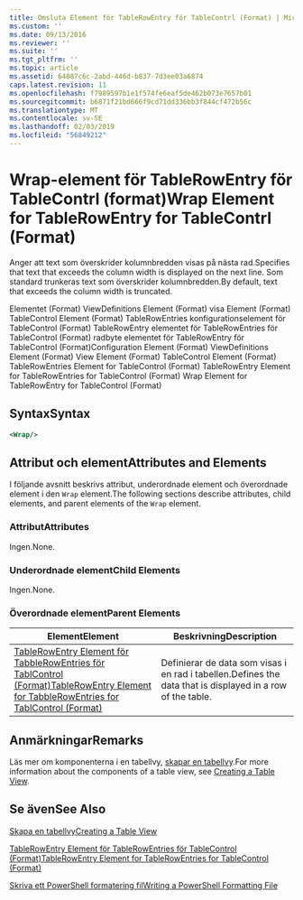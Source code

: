 ```yaml
---
title: Omsluta Element för TableRowEntry för TableContrl (Format) | Microsoft Docs
ms.custom: ''
ms.date: 09/13/2016
ms.reviewer: ''
ms.suite: ''
ms.tgt_pltfrm: ''
ms.topic: article
ms.assetid: 64087c6c-2abd-446d-b837-7d3ee03a6874
caps.latest.revision: 11
ms.openlocfilehash: f7989597b1e1f574fe6eaf5de462b073e7657b01
ms.sourcegitcommit: b6871f21bd666f9cd71dd336bb3f844cf472b56c
ms.translationtype: MT
ms.contentlocale: sv-SE
ms.lasthandoff: 02/03/2019
ms.locfileid: "56849212"
---
```

# <a name="wrap-element-for-tablerowentry-for-tablecontrl--format"></a><span data-ttu-id="3eafb-102">Wrap-element för TableRowEntry för TableContrl  (format)</span><span class="sxs-lookup"><span data-stu-id="3eafb-102">Wrap Element for TableRowEntry for TableContrl  (Format)</span></span>

<span data-ttu-id="3eafb-103">Anger att text som överskrider kolumnbredden visas på nästa rad.</span><span class="sxs-lookup"><span data-stu-id="3eafb-103">Specifies that text that exceeds the column width is displayed on the next line.</span></span> <span data-ttu-id="3eafb-104">Som standard trunkeras text som överskrider kolumnbredden.</span><span class="sxs-lookup"><span data-stu-id="3eafb-104">By default, text that exceeds the column width is truncated.</span></span>

<span data-ttu-id="3eafb-105">Elementet (Format) ViewDefinitions Element (Format) visa Element (Format) TableControl Element (Format) TableRowEntries konfigurationselement för TableControl (Format) TableRowEntry elementet för TableRowEntries för TableControl (Format) radbyte elementet för TableRowEntry för TableControl (Format)</span><span class="sxs-lookup"><span data-stu-id="3eafb-105">Configuration Element (Format) ViewDefinitions Element (Format) View Element (Format) TableControl Element (Format) TableRowEntries Element for TableControl (Format) TableRowEntry Element for TableRowEntries for TableControl (Format) Wrap Element for TableRowEntry for TableControl (Format)</span></span>

## <a name="syntax"></a><span data-ttu-id="3eafb-106">Syntax</span><span class="sxs-lookup"><span data-stu-id="3eafb-106">Syntax</span></span>

```xml
<Wrap/>
```

## <a name="attributes-and-elements"></a><span data-ttu-id="3eafb-107">Attribut och element</span><span class="sxs-lookup"><span data-stu-id="3eafb-107">Attributes and Elements</span></span>

<span data-ttu-id="3eafb-108">I följande avsnitt beskrivs attribut, underordnade element och överordnade element i den `Wrap` element.</span><span class="sxs-lookup"><span data-stu-id="3eafb-108">The following sections describe attributes, child elements, and parent elements of the `Wrap` element.</span></span>

### <a name="attributes"></a><span data-ttu-id="3eafb-109">Attribut</span><span class="sxs-lookup"><span data-stu-id="3eafb-109">Attributes</span></span>

<span data-ttu-id="3eafb-110">Ingen.</span><span class="sxs-lookup"><span data-stu-id="3eafb-110">None.</span></span>

### <a name="child-elements"></a><span data-ttu-id="3eafb-111">Underordnade element</span><span class="sxs-lookup"><span data-stu-id="3eafb-111">Child Elements</span></span>

<span data-ttu-id="3eafb-112">Ingen.</span><span class="sxs-lookup"><span data-stu-id="3eafb-112">None.</span></span>

### <a name="parent-elements"></a><span data-ttu-id="3eafb-113">Överordnade element</span><span class="sxs-lookup"><span data-stu-id="3eafb-113">Parent Elements</span></span>

|<span data-ttu-id="3eafb-114">Element</span><span class="sxs-lookup"><span data-stu-id="3eafb-114">Element</span></span>|<span data-ttu-id="3eafb-115">Beskrivning</span><span class="sxs-lookup"><span data-stu-id="3eafb-115">Description</span></span>|
|-------------|-----------------|
|[<span data-ttu-id="3eafb-116">TableRowEntry Element för TabbleRowEntries för TablControl (Format)</span><span class="sxs-lookup"><span data-stu-id="3eafb-116">TableRowEntry Element for TabbleRowEntries for TablControl (Format)</span></span>](./tablerowentry-element-for-tablerowentroes-for-tablecontrol-format.md)|<span data-ttu-id="3eafb-117">Definierar de data som visas i en rad i tabellen.</span><span class="sxs-lookup"><span data-stu-id="3eafb-117">Defines the data that is displayed in a row of the table.</span></span>|

## <a name="remarks"></a><span data-ttu-id="3eafb-118">Anmärkningar</span><span class="sxs-lookup"><span data-stu-id="3eafb-118">Remarks</span></span>

<span data-ttu-id="3eafb-119">Läs mer om komponenterna i en tabellvy, [skapar en tabellvy](./creating-a-table-view.md).</span><span class="sxs-lookup"><span data-stu-id="3eafb-119">For more information about the components of a table view, see [Creating a Table View](./creating-a-table-view.md).</span></span>

## <a name="see-also"></a><span data-ttu-id="3eafb-120">Se även</span><span class="sxs-lookup"><span data-stu-id="3eafb-120">See Also</span></span>

[<span data-ttu-id="3eafb-121">Skapa en tabellvy</span><span class="sxs-lookup"><span data-stu-id="3eafb-121">Creating a Table View</span></span>](./creating-a-table-view.md)

[<span data-ttu-id="3eafb-122">TableRowEntry Element för TableRowEntries för TableControl (Format)</span><span class="sxs-lookup"><span data-stu-id="3eafb-122">TableRowEntry Element for TableRowEntries for TableControl (Format)</span></span>](./tablerowentry-element-for-tablerowentroes-for-tablecontrol-format.md)

[<span data-ttu-id="3eafb-123">Skriva ett PowerShell formatering fil</span><span class="sxs-lookup"><span data-stu-id="3eafb-123">Writing a PowerShell Formatting File</span></span>](./writing-a-powershell-formatting-file.md)
